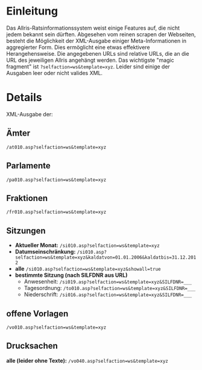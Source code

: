 # Einleitung #

Das Allris-Ratsinformationssystem weist einige Features auf, die nicht jedem bekannt sein dürften. Abgesehen vom reinen scrapen der Webseiten, besteht die Möglichkeit der XML-Ausgabe einiger Meta-Informationen in aggregierter Form. Dies ermöglicht eine etwas effektivere Herangehensweise. Die angegebenen URLs sind relative URLs, die an die URL des jeweiligen Allris angehängt werden. Das wichtigste "magic fragment" ist `?selfaction=ws&template=xyz`. Leider sind einige der Ausgaben leer oder nicht valides XML.

# Details #

XML-Ausgabe der:

## Ämter ##
`/at010.asp?selfaction=ws&template=xyz`

## Parlamente ##
`/pa010.asp?selfaction=ws&template=xyz`

## Fraktionen ##
`/fr010.asp?selfaction=ws&template=xyz`

## Sitzungen ##
  * **Aktueller Monat:**     `/si010.asp?selfaction=ws&template=xyz`
  * **Datumseinschränkung:**  `/si010.asp?selfaction=ws&template=xyz&kaldatvon=01.01.2006&kaldatbis=31.12.2012`
  * **alle**                 `/si010.asp?selfaction=ws&template=xyz&showall=true`
  * **bestimmte Sitzung (nach SILFDNR aus URL)**
    * Anwesenheit:           `/si019.asp?selfaction=ws&template=xyz&SILFDNR=___`
    * Tagesordnung:          `/to010.asp?selfaction=ws&template=xyz&SILFDNR=___`
    * Niederschrift:         `/si016.asp?selfaction=ws&template=xyz&SILFDNR=___`

## offene Vorlagen ##
`/vo010.asp?selfaction=ws&template=xyz`

## Drucksachen ##
**alle (leider ohne Texte):**   `/vo040.asp?selfaction=ws&template=xyz`